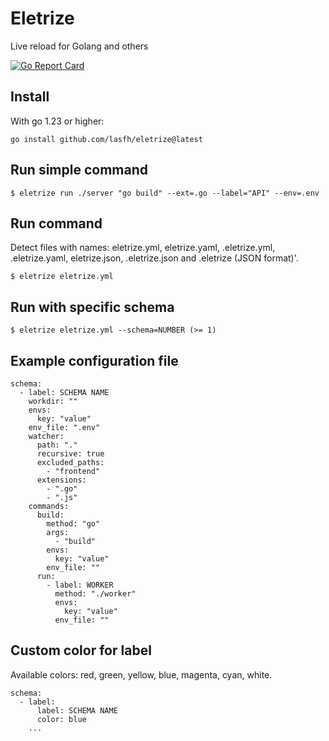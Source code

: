 # Eletrize

Live reload for Golang and others

[![Go Report Card](https://goreportcard.com/badge/github.com/lasfh/eletrize)](https://goreportcard.com/report/github.com/lasfh/eletrize)

## Install

With go 1.23 or higher:

```
go install github.com/lasfh/eletrize@latest
```

## Run simple command
```
$ eletrize run ./server "go build" --ext=.go --label="API" --env=.env
```

## Run command

Detect files with names: eletrize.yml, eletrize.yaml, .eletrize.yml, .eletrize.yaml, eletrize.json, .eletrize.json and .eletrize (JSON format)'.

```
$ eletrize eletrize.yml
```

## Run with specific schema

```
$ eletrize eletrize.yml --schema=NUMBER (>= 1)
```

## Example configuration file
```
schema:
  - label: SCHEMA NAME
    workdir: ""
    envs:
      key: "value"
    env_file: ".env"
    watcher:
      path: "."
      recursive: true
      excluded_paths:
        - "frontend"
      extensions:
        - ".go"
        - ".js"
    commands:
      build:
        method: "go"
        args:
          - "build"
        envs:
          key: "value"
        env_file: ""
      run:
        - label: WORKER
          method: "./worker"
          envs:
            key: "value"
          env_file: ""
```

## Custom color for label

Available colors: red, green, yellow, blue, magenta, cyan, white.

```
schema:
  - label:
      label: SCHEMA NAME
      color: blue
    ...
```
